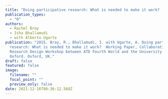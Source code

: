 ```yaml
---
title: "Doing participative research: What is needed to make it work?  "
publication_types:
  - "0"
authors:
  - Rachel Bray
  - Isha Bhallamudi
  - with Alberto Ugarte
publication: "2015. Bray, R., Bhallamudi, I. with Ugarte, A. Doing participative
  research: What is needed to make it work?  Working Paper, Collaborative
  Research Design Workshop between ATD Fourth World and the University of
  Oxford. Oxford, UK."
draft: false
featured: false
image:
  filename: ""
  focal_point: ""
  preview_only: false
date: 2021-12-16T00:36:12.568Z
---
```

